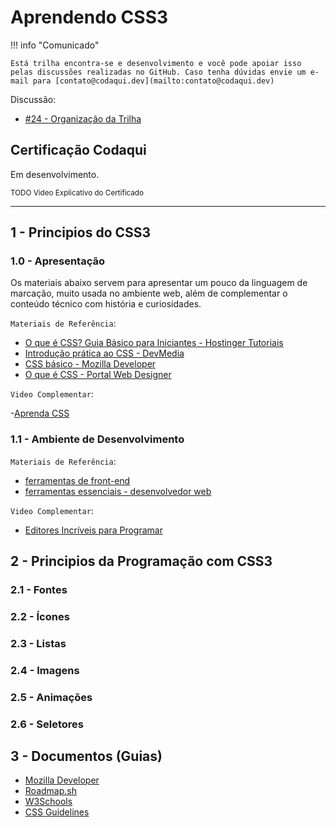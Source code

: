 # Aprendendo CSS3

!!! info "Comunicado"

    Está trilha encontra-se e desenvolvimento e você pode apoiar isso pelas discussões realizadas no GitHub. Caso tenha dúvidas envie um e-mail para [contato@codaqui.dev](mailto:contato@codaqui.dev)

Discussão:

- [#24 - Organização da Trilha](https://github.com/codaqui/institucional/issues/24)

## Certificação Codaqui

Em desenvolvimento.

<small> TODO Video Explicativo do Certificado </small>

---

## 1 - Principios do CSS3

### 1.0 - Apresentação

Os materiais abaixo servem para apresentar um pouco da linguagem de marcação, muito usada no ambiente web, além de complementar o conteúdo técnico com história e curiosidades.

`Materiais de Referência`:

- [O que é CSS? Guia Básico para Iniciantes - Hostinger Tutoriais](https://www.hostinger.com.br/tutoriais/o-que-e-css-guia-basico-de-css)
- [Introdução prática ao CSS - DevMedia](https://www.devmedia.com.br/introducao-pratica-ao-css/40682)
- [CSS básico - Mozilla Developer](https://developer.mozilla.org/pt-BR/docs/Learn/Getting_started_with_the_web/CSS_basics)
- [O que é CSS - Portal Web Designer](https://portalwebdesigner.com/programacao/css/)

`Video Complementar`:

-[Aprenda CSS](https://www.youtube.com/watch?v=0aO1hctvhEs)

### 1.1 - Ambiente de Desenvolvimento

`Materiais de Referência`:

- [ferramentas de front-end](https://rockcontent.com/br/talent-blog/ferramentas-de-front-end/)
- [ferramentas essenciais - desenvolvedor web](https://blog.umbler.com/br/ferramentas-para-desenvolvedores-da-web/)

`Video Complementar`:

- [Editores Incríveis para Programar](https://www.youtube.com/watch?v=40QyA5f3Qo0)

## 2 - Principios da Programação com CSS3

### 2.1 - Fontes

### 2.2 - Ícones

### 2.3 - Listas

### 2.4 - Imagens

### 2.5 - Animações

### 2.6 - Seletores

## 3 - Documentos (Guias)

- [Mozilla Developer](https://developer.mozilla.org/en-US/docs/Web/CSS)
- [Roadmap.sh](https://roadmap.sh/frontend)
- [W3Schools](https://www.w3schools.com/css/)
- [CSS Guidelines](https://cssguidelin.es/)
